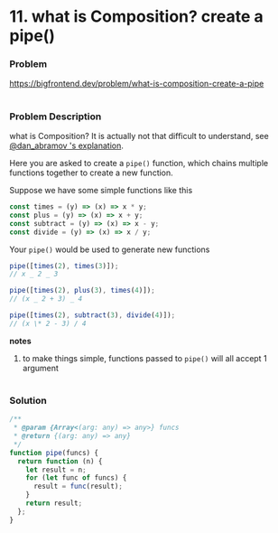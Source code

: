 # 11. what is Composition? create a pipe()

### Problem

https://bigfrontend.dev/problem/what-is-composition-create-a-pipe

#

### Problem Description

what is Composition? It is actually not that difficult to understand, see [@dan_abramov 's explanation](https://whatthefuck.is/composition).

Here you are asked to create a `pipe()` function, which chains multiple functions together to create a new function.

Suppose we have some simple functions like this

```js
const times = (y) => (x) => x * y;
const plus = (y) => (x) => x + y;
const subtract = (y) => (x) => x - y;
const divide = (y) => (x) => x / y;
```

Your `pipe()` would be used to generate new functions

```js
pipe([times(2), times(3)]);
// x _ 2 _ 3

pipe([times(2), plus(3), times(4)]);
// (x _ 2 + 3) _ 4

pipe([times(2), subtract(3), divide(4)]);
// (x \* 2 - 3) / 4
```

**notes**

1. to make things simple, functions passed to `pipe()` will all accept 1 argument

#

### Solution

```js
/**
 * @param {Array<(arg: any) => any>} funcs
 * @return {(arg: any) => any}
 */
function pipe(funcs) {
  return function (n) {
    let result = n;
    for (let func of funcs) {
      result = func(result);
    }
    return result;
  };
}
```
